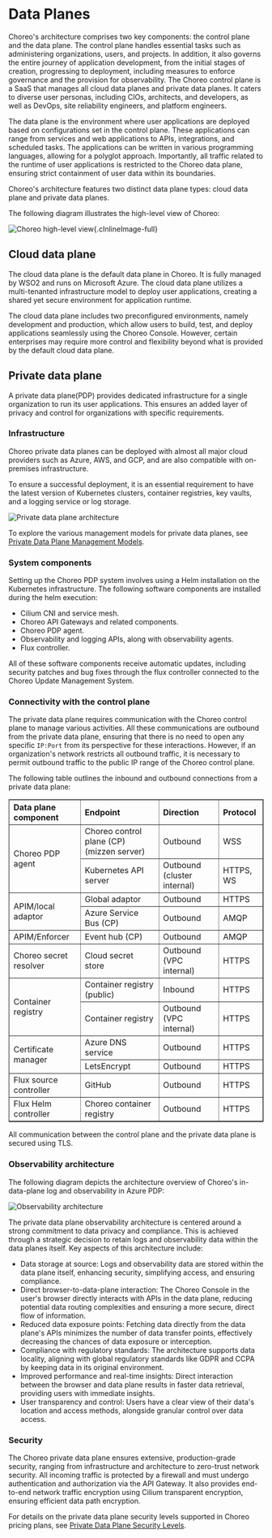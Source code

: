 # Data Planes

Choreo's architecture comprises two key components: the control plane and the data plane. The control plane handles essential tasks such as administering organizations, users, and projects. In addition, it also governs the entire journey of application development, from the initial stages of creation, progressing  to deployment, including measures to enforce governance and the provision for observability. The Choreo control plane is a SaaS that manages all cloud data planes and private data planes. It caters to diverse user personas, including CIOs, architects, and developers, as well as DevOps, site reliability engineers, and platform engineers.

The data plane is the environment where user applications are deployed based on configurations set in the control plane. These applications can range from services and web applications to APIs, integrations, and scheduled tasks. The applications can be written in various programming languages, allowing for a polyglot approach. Importantly, all traffic related to the runtime of user applications is restricted to the Choreo data plane, ensuring strict containment of user data within its boundaries.

Choreo's architecture features two distinct data plane types: cloud data plane and private data planes. 

The following diagram illustrates the high-level view of Choreo:

![Choreo high-level view](../assets/img/choreo-concepts/high-level-view.png){.cInlineImage-full}

## Cloud data plane

The cloud data plane is the default data plane in Choreo. It is fully managed by WSO2 and runs on Microsoft Azure. The cloud data plane utilizes a multi-tenanted infrastructure model to deploy user applications, creating a shared yet secure environment for application runtime.

The cloud data plane includes two preconfigured environments, namely development and production, which allow users to build, test, and deploy applications seamlessly using the Choreo Console. However, certain enterprises may require more control and flexibility beyond what is provided by the default cloud data plane. 

## Private data plane

A private data plane(PDP) provides dedicated infrastructure for a single organization to run its user applications. This ensures an added layer of privacy and control for organizations with specific requirements.

### Infrastructure

Choreo private data planes can be deployed with almost all major cloud providers such as Azure, AWS, and GCP, and are also compatible with on-premises infrastructure. 

To ensure a successful deployment, it is an essential requirement to have the latest version of Kubernetes clusters, container registries, key vaults, and a logging service or log storage.

![Private data plane architecture](../assets/img/choreo-concepts/private-data-plane-architecture.png)

To explore the various management models for private data planes, see [Private Data Plane Management Models](../references/private-data-plane-management-models.md).

### System components

Setting up the Choreo PDP system involves using a Helm installation on the Kubernetes infrastructure. 
The following software components are installed during the helm execution:
- Cilium CNI and service mesh.
- Choreo API Gateways and related components.
- Choreo PDP agent.
- Observability and logging APIs, along with observability agents.
- Flux controller.

All of these software components receive automatic updates, including security patches and bug fixes through the flux controller connected to the Choreo Update Management System. 

### Connectivity with the control plane

The private data plane requires communication with the Choreo control plane to manage various activities. All these communications are outbound from the private data plane, ensuring that there is no need to open any specific `IP:Port` from its perspective for these interactions. However, if an organization's network restricts all outbound traffic, it is necessary to permit outbound traffic to the public IP range of the Choreo control plane.

The following table outlines the inbound and outbound connections from a private data plane:

<table border=1>
<thead>
<tr>
<th align="left">Data plane component</th>
<th align="left">Endpoint</th>
<th align="left">Direction</th>
<th align="left">Protocol</th>
</tr>
</thead>
<tbody>
<tr>
<td rowspan=2>Choreo PDP agent</td>
<td>Choreo control plane (CP) (mizzen server)</td>
<td>Outbound</td>
<td>WSS</td>
</tr>
<tr>
<td>Kubernetes API server</td>
<td>Outbound (cluster internal)</td>
<td>HTTPS, WS</td>
</tr>
<tr>
<td rowspan=2>APIM/local adaptor</td>
<td>Global adaptor</td>
<td>Outbound</td>
<td>HTTPS</td>
</tr>
<tr>
<td>Azure Service Bus (CP)</td>
<td>Outbound</td>
<td>AMQP</td>
</tr>
<tr>
<td >APIM/Enforcer</td>
<td>Event hub (CP)</td>
<td>Outbound</td>
<td>AMQP</td>
</tr>
<tr>
<td>Choreo secret resolver</td>
<td>Cloud secret store</td>
<td>Outbound (VPC internal)</td>
<td>HTTPS</td>
</tr>
<tr>
<td rowspan=2>Container registry</td>
<td>Container registry (public)</td>
<td>Inbound</td>
<td>HTTPS</td>
</tr>
<tr>
<td>Container registry</td>
<td>Outbound (VPC internal)</td>
<td>HTTPS</td>
</tr>
<tr>
<td rowspan=2>Certificate manager</td>
<td>Azure DNS service</td>
<td>Outbound</td>
<td>HTTPS</td>
</tr>
<tr>
<td>LetsEncrypt</td>
<td>Outbound</td>
<td>HTTPS</td>
</tr>
<tr>
<td>Flux source controller</td>
<td>GitHub</td>
<td>Outbound</td>
<td>HTTPS</td>
</tr>
<tr>
<td>Flux Helm controller</td>
<td>Choreo container registry</td>
<td>Outbound</td>
<td>HTTPS</td>
</tr>
</tbody>
</table> 

All communication between the control plane and the private data plane is secured using TLS.

### Observability architecture

The following diagram depicts the architecture overview of Choreo's in-data-plane log and observability in Azure PDP:

![Observability architecture](../assets/img/choreo-concepts/observability-architecture.png)

The private data plane observability architecture is centered around a strong commitment to data privacy and compliance. This is achieved through a strategic decision to retain logs and observability data within the data planes itself. Key aspects of this architecture include:

- Data storage at source: Logs and observability data are stored within the data plane itself, enhancing security, simplifying access, and ensuring compliance.
- Direct browser-to-data-plane interaction: The Choreo Console in the user's browser directly interacts with APIs in the data plane, reducing potential data routing complexities and ensuring a more secure, direct flow of information.
- Reduced data exposure points: Fetching data directly from the data plane's APIs minimizes the number of data transfer points, effectively decreasing the chances of data exposure or interception.
- Compliance with regulatory standards: The architecture supports data locality, aligning with global regulatory standards like GDPR and CCPA by keeping data in its original environment.
- Improved performance and real-time insights: Direct interaction between the browser and data plane results in faster data retrieval, providing users with immediate insights.
- User transparency and control: Users have a clear view of their data's location and access methods, alongside granular control over data access.

### Security

The Choreo private data plane ensures extensive, production-grade security, ranging from infrastructure and architecture to zero-trust network security. All incoming traffic is protected by a firewall and must undergo authentication and authorization via the API Gateway. It also provides end-to-end network traffic encryption using Cilium transparent encryption, ensuring efficient data path encryption.

For details on the private data plane security levels supported in Choreo pricing plans, see [Private Data Plane Security Levels](../references/private-data-plane-security-levels.md).
